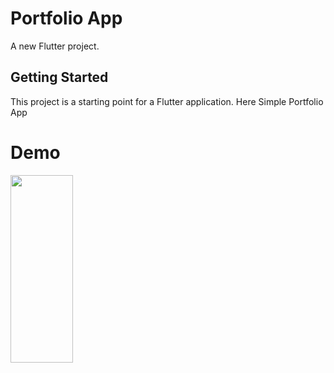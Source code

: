 # Portfolio App

A new Flutter project.

## Getting Started

This project is a starting point for a Flutter application.
Here Simple Portfolio App

# Demo
<img src="https://github.com/UjasBhatt10/Portfolio_App/assets/114408820/0a721606-194f-419d-88e4-8376b394f33e" width=100 height=300>

